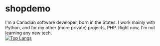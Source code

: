 # shopdemo
I'm a Canadian software developer, born in the States. I work mainly with Python, and for my other (more private) projects, PHP. Right now, I'm not learning any new tech.  
  [![Top Langs](https://github-readme-stats.vercel.app/api/top-langs/?username=groundseed&exclude_repo=Mistakepack&theme=dark)](https://github.com/anuraghazra/github-readme-stats)
